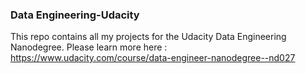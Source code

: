 ### Data Engineering-Udacity
This repo contains all my projects for the Udacity Data Engineering Nanodegree. Please learn more here : https://www.udacity.com/course/data-engineer-nanodegree--nd027
